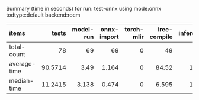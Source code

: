 Summary (time in seconds) for run: test-onnx using mode:onnx todtype:default backend:rocm

| items        |   tests |   model-run |   onnx-import |   torch-mlir |   iree-compile |   inference |
|:-------------|--------:|------------:|--------------:|-------------:|---------------:|------------:|
| total-count  | 78      |      69     |        69     |            0 |         49     |      29     |
| average-time | 90.5714 |       3.49  |         1.164 |            0 |         84.52  |       1.397 |
| median-time  | 11.2415 |       3.138 |         0.474 |            0 |          6.595 |       1.034 |
